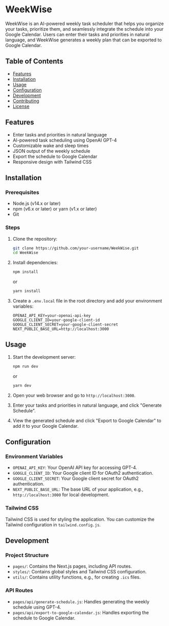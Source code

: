 # WeekWise

WeekWise is an AI-powered weekly task scheduler that helps you organize your tasks, prioritize them, and seamlessly integrate the schedule into your Google Calendar. Users can enter their tasks and priorities in natural language, and WeekWise generates a weekly plan that can be exported to Google Calendar.

## Table of Contents
- [Features](#features)
- [Installation](#installation)
- [Usage](#usage)
- [Configuration](#configuration)
- [Development](#development)
- [Contributing](#contributing)
- [License](#license)

## Features
- Enter tasks and priorities in natural language
- AI-powered task scheduling using OpenAI GPT-4
- Customizable wake and sleep times
- JSON output of the weekly schedule
- Export the schedule to Google Calendar
- Responsive design with Tailwind CSS

## Installation

### Prerequisites
- Node.js (v14.x or later)
- npm (v6.x or later) or yarn (v1.x or later)
- Git

### Steps
1. Clone the repository:
    ```bash
    git clone https://github.com/your-username/WeekWise.git
    cd WeekWise
    ```

2. Install dependencies:
    ```bash
    npm install
    ```
    or
    ```bash
    yarn install
    ```

3. Create a `.env.local` file in the root directory and add your environment variables:
    ```plaintext
    OPENAI_API_KEY=your-openai-api-key
    GOOGLE_CLIENT_ID=your-google-client-id
    GOOGLE_CLIENT_SECRET=your-google-client-secret
    NEXT_PUBLIC_BASE_URL=http://localhost:3000
    ```

## Usage
1. Start the development server:
    ```bash
    npm run dev
    ```
    or
    ```bash
    yarn dev
    ```

2. Open your web browser and go to `http://localhost:3000`.

3. Enter your tasks and priorities in natural language, and click "Generate Schedule".

4. View the generated schedule and click "Export to Google Calendar" to add it to your Google Calendar.

## Configuration
### Environment Variables
- `OPENAI_API_KEY`: Your OpenAI API key for accessing GPT-4.
- `GOOGLE_CLIENT_ID`: Your Google client ID for OAuth2 authentication.
- `GOOGLE_CLIENT_SECRET`: Your Google client secret for OAuth2 authentication.
- `NEXT_PUBLIC_BASE_URL`: The base URL of your application, e.g., `http://localhost:3000` for local development.

### Tailwind CSS
Tailwind CSS is used for styling the application. You can customize the Tailwind configuration in `tailwind.config.js`.

## Development

### Project Structure
- `pages/`: Contains the Next.js pages, including API routes.
- `styles/`: Contains global styles and Tailwind CSS configuration.
- `utils/`: Contains utility functions, e.g., for creating `.ics` files.

### API Routes
- `pages/api/generate-schedule.js`: Handles generating the weekly schedule using GPT-4.
- `pages/api/export-to-google-calendar.js`: Handles exporting the schedule to Google Calendar.

